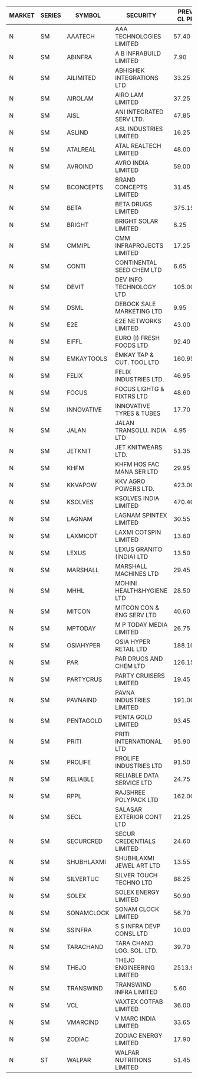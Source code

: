 


| MARKET | SERIES | SYMBOL | SECURITY | PREV CL PR | OPEN PRICE | HIGH PRICE | LOW PRICE | CLOSE PRICE | NET TRDVAL | NET TRDQTY | CORP IND | HI 52 WK | LO 52 WK |
| ----- | ----- | ----- | ----- | ----- | ----- | ----- | ----- | ----- | ----- | ----- | ----- | ----- | ----- |
| N | SM | AAATECH | AAA TECHNOLOGIES LIMITED | 57.40 | 57.40 | 57.40 | 57.05 | 57.05 | 343350.00 | 6000 |  | 72.45 | 42.00 |
| N | SM | ABINFRA | A B INFRABUILD LIMITED | 7.90 | 7.90 | 7.90 | 7.55 | 7.55 | 184000.00 | 24000 |  | 11.15 | 5.00 |
| N | SM | AILIMITED | ABHISHEK INTEGRATIONS LTD | 33.25 | 33.25 | 33.70 | 33.25 | 33.25 | 300600.00 | 9000 |  | 38.60 | 19.00 |
| N | SM | AIROLAM | AIRO LAM LIMITED | 37.25 | 37.00 | 38.65 | 35.00 | 36.80 | 890250.00 | 24000 |  | 45.35 | 18.20 |
| N | SM | AISL | ANI INTEGRATED SERV LTD. | 47.85 | 48.00 | 48.90 | 46.00 | 47.05 | 1021560.00 | 21600 |  | 55.40 | 17.60 |
| N | SM | ASLIND | ASL INDUSTRIES LIMITED | 16.25 | 17.00 | 17.00 | 17.00 | 17.00 | 340000.00 | 20000 |  | 22.10 | 4.75 |
| N | SM | ATALREAL | ATAL REALTECH LIMITED | 48.00 | 48.85 | 52.00 | 48.85 | 50.40 | 161360.00 | 3200 |  | 52.00 | 30.95 |
| N | SM | AVROIND | AVRO INDIA LIMITED | 59.00 | 59.00 | 61.00 | 59.00 | 61.00 | 240000.00 | 4000 |  | 61.00 | 35.00 |
| N | SM | BCONCEPTS | BRAND CONCEPTS LIMITED | 31.45 | 30.00 | 32.65 | 30.00 | 32.65 | 187950.00 | 6000 |  | 32.65 | 14.05 |
| N | SM | BETA | BETA DRUGS LIMITED | 375.15 | 390.00 | 390.00 | 360.15 | 387.50 | 1817320.00 | 4800 |  | 404.80 | 59.10 |
| N | SM | BRIGHT | BRIGHT SOLAR LIMITED | 6.25 | 6.40 | 6.55 | 5.95 | 6.30 | 7875150.00 | 1287000 |  | 15.55 | 5.55 |
| N | SM | CMMIPL | CMM INFRAPROJECTS LIMITED | 17.25 | 16.40 | 16.40 | 16.40 | 16.40 | 49200.00 | 3000 |  | 21.05 | 2.25 |
| N | SM | CONTI | CONTINENTAL SEED CHEM LTD | 6.65 | 6.35 | 6.35 | 6.35 | 6.35 | 105822.75 | 16665 |  | 14.60 | 5.20 |
| N | SM | DEVIT | DEV INFO TECHNOLOGY LTD | 105.00 | 95.00 | 119.00 | 95.00 | 117.00 | 2398350.00 | 22500 |  | 139.55 | 84.00 |
| N | SM | DSML | DEBOCK SALE MARKETING LTD | 9.95 | 10.40 | 10.40 | 10.40 | 10.40 | 561600.00 | 54000 |  | 21.95 | 3.55 |
| N | SM | E2E | E2E NETWORKS LIMITED | 43.00 | 41.00 | 41.25 | 41.00 | 41.10 | 246500.00 | 6000 |  | 61.30 | 20.05 |
| N | SM | EIFFL | EURO (I) FRESH FOODS LTD | 92.40 | 88.00 | 88.00 | 87.80 | 87.80 | 211040.00 | 2400 |  | 129.40 | 64.80 |
| N | SM | EMKAYTOOLS | EMKAY TAP & CUT. TOOL LTD | 160.95 | 168.95 | 168.95 | 168.95 | 168.95 | 101370.00 | 600 |  | 168.95 | 58.65 |
| N | SM | FELIX | FELIX INDUSTRIES LTD. | 46.95 | 44.65 | 44.65 | 44.65 | 44.65 | 2679000.00 | 60000 |  | 51.25 | 18.85 |
| N | SM | FOCUS | FOCUS LIGHTG & FIXTRS LTD | 48.60 | 50.80 | 51.00 | 50.05 | 51.00 | 14156400.00 | 279000 |  | 51.00 | 18.05 |
| N | SM | INNOVATIVE | INNOVATIVE TYRES & TUBES | 17.70 | 17.00 | 17.00 | 16.85 | 16.85 | 101550.00 | 6000 |  | 20.45 | 5.65 |
| N | SM | JALAN | JALAN TRANSOLU. INDIA LTD | 4.95 | 5.10 | 5.10 | 5.10 | 5.10 | 15300.00 | 3000 |  | 5.10 | 2.75 |
| N | SM | JETKNIT | JET KNITWEARS LTD. | 51.35 | 48.80 | 48.80 | 48.80 | 48.80 | 146400.00 | 3000 |  | 54.20 | 18.00 |
| N | SM | KHFM | KHFM HOS FAC MANA SER LTD | 29.95 | 30.00 | 30.00 | 30.00 | 30.00 | 2880000.00 | 96000 |  | 42.50 | 23.00 |
| N | SM | KKVAPOW | KKV AGRO POWERS LTD. | 423.00 | 444.00 | 444.00 | 444.00 | 444.00 | 111000.00 | 250 |  | 444.00 | 335.00 |
| N | SM | KSOLVES | KSOLVES INDIA LIMITED | 470.40 | 493.90 | 493.90 | 493.90 | 493.90 | 16990160.00 | 34400 |  | 1718.20 | 102.05 |
| N | SM | LAGNAM | LAGNAM SPINTEX LIMITED | 30.55 | 32.05 | 32.05 | 32.05 | 32.05 | 2499900.00 | 78000 |  | 32.05 | 6.60 |
| N | SM | LAXMICOT | LAXMI COTSPIN LIMITED | 13.60 | 13.70 | 15.75 | 13.70 | 15.60 | 458100.00 | 30000 |  | 17.70 | 7.50 |
| N | SM | LEXUS | LEXUS GRANITO (INDIA) LTD | 13.50 | 12.90 | 12.90 | 12.85 | 12.85 | 25750.00 | 2000 |  | 22.50 | 7.20 |
| N | SM | MARSHALL | MARSHALL MACHINES LTD | 29.45 | 28.00 | 28.00 | 28.00 | 28.00 | 1176000.00 | 42000 |  | 32.45 | 5.25 |
| N | SM | MHHL | MOHINI HEALTH&HYGIENE LTD | 28.50 | 27.70 | 27.80 | 27.00 | 27.05 | 576600.00 | 21000 |  | 39.50 | 14.40 |
| N | SM | MITCON | MITCON CON & ENG SERV LTD | 40.60 | 39.50 | 39.50 | 39.50 | 39.50 | 948000.00 | 24000 |  | 42.15 | 33.10 |
| N | SM | MPTODAY | M P TODAY MEDIA LIMITED | 26.75 | 25.45 | 25.45 | 25.45 | 25.45 | 50900.00 | 2000 |  | 26.75 | 9.70 |
| N | SM | OSIAHYPER | OSIA HYPER RETAIL LTD | 188.10 | 188.10 | 205.00 | 188.10 | 205.00 | 403240.00 | 2000 |  | 238.00 | 117.00 |
| N | SM | PAR | PAR DRUGS AND CHEM LTD | 126.15 | 131.75 | 132.45 | 131.00 | 132.45 | 2907700.00 | 22000 |  | 136.50 | 44.25 |
| N | SM | PARTYCRUS | PARTY CRUISERS LIMITED | 19.45 | 19.50 | 19.50 | 19.00 | 19.00 | 115000.00 | 6000 |  | 39.90 | 16.55 |
| N | SM | PAVNAIND | PAVNA INDUSTRIES LIMITED | 191.00 | 184.00 | 191.00 | 184.00 | 191.00 | 752800.00 | 4000 |  | 198.00 | 165.05 |
| N | SM | PENTAGOLD | PENTA GOLD LIMITED | 93.45 | 97.55 | 97.55 | 97.55 | 97.55 | 292650.00 | 3000 |  | 115.00 | 15.40 |
| N | SM | PRITI | PRITI INTERNATIONAL LTD | 95.90 | 95.90 | 95.90 | 95.90 | 95.90 | 153440.00 | 1600 |  | 98.85 | 66.80 |
| N | SM | PROLIFE | PROLIFE INDUSTRIES LTD | 91.50 | 96.05 | 96.05 | 96.05 | 96.05 | 288150.00 | 3000 |  | 105.50 | 30.50 |
| N | SM | RELIABLE | RELIABLE DATA SERVICE LTD | 24.75 | 24.00 | 24.00 | 24.00 | 24.00 | 57600.00 | 2400 |  | 31.00 | 22.70 |
| N | SM | RPPL | RAJSHREE POLYPACK LTD | 162.00 | 160.10 | 160.25 | 153.90 | 159.45 | 3744800.00 | 24000 |  | 171.15 | 69.00 |
| N | SM | SECL | SALASAR EXTERIOR CONT LTD | 21.25 | 21.50 | 21.50 | 21.50 | 21.50 | 1741500.00 | 81000 |  | 43.00 | 9.90 |
| N | SM | SECURCRED | SECUR CREDENTIALS LIMITED | 24.60 | 25.00 | 25.80 | 25.00 | 25.80 | 76920.00 | 3000 |  | 25.80 | 12.00 |
| N | SM | SHUBHLAXMI | SHUBHLAXMI JEWEL ART LTD | 13.55 | 13.05 | 13.05 | 13.05 | 13.05 | 26100.00 | 2000 |  | 29.90 | 12.05 |
| N | SM | SILVERTUC | SILVER TOUCH TECHNO LTD | 88.25 | 88.25 | 88.25 | 88.25 | 88.25 | 88250.00 | 1000 |  | 102.00 | 72.00 |
| N | SM | SOLEX | SOLEX ENERGY LIMITED | 50.90 | 52.90 | 53.40 | 52.90 | 53.40 | 318800.00 | 6000 |  | 68.45 | 20.15 |
| N | SM | SONAMCLOCK | SONAM CLOCK LIMITED | 56.70 | 58.00 | 58.00 | 57.00 | 57.55 | 517650.00 | 9000 |  | 66.00 | 39.00 |
| N | SM | SSINFRA | S S INFRA DEVP CONSL LTD | 10.00 | 9.50 | 9.50 | 9.50 | 9.50 | 28500.00 | 3000 |  | 10.20 | 5.65 |
| N | SM | TARACHAND | TARA CHAND LOG. SOL. LTD. | 39.70 | 41.80 | 41.80 | 39.15 | 40.45 | 161900.00 | 4000 |  | 52.35 | 26.00 |
| N | SM | THEJO | THEJO ENGINEERING LIMITED | 2513.95 | 2500.00 | 2560.00 | 2482.60 | 2500.10 | 3271195.00 | 1300 |  | 2999.95 | 490.00 |
| N | SM | TRANSWIND | TRANSWIND INFRA LIMITED | 5.60 | 5.85 | 5.85 | 5.45 | 5.45 | 92000.00 | 16000 |  | 11.15 | 4.75 |
| N | SM | VCL | VAXTEX COTFAB LIMITED | 36.00 | 35.60 | 36.00 | 35.20 | 36.00 | 960300.00 | 27000 |  | 51.00 | 17.00 |
| N | SM | VMARCIND | V MARC INDIA LIMITED | 33.65 | 34.00 | 37.50 | 34.00 | 34.90 | 1147650.00 | 33000 |  | 45.00 | 25.35 |
| N | SM | ZODIAC | ZODIAC ENERGY LIMITED | 17.90 | 17.60 | 17.60 | 17.20 | 17.20 | 280000.00 | 16000 |  | 23.75 | 11.50 |
| N | ST | WALPAR | WALPAR NUTRITIONS LIMITED | 51.45 | 48.90 | 48.90 | 48.90 | 48.90 | 684600.00 | 14000 |  | 62.85 | 48.90 |



